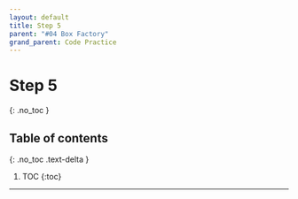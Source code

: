 ```yaml
---
layout: default
title: Step 5
parent: "#04 Box Factory"
grand_parent: Code Practice
---
```


# Step 5
{: .no_toc }

## Table of contents
{: .no_toc .text-delta }

1. TOC
{:toc}

---
